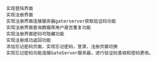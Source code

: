     实现登陆界面
    实现注册界面
    实现注册界面连接服务器gaterserver获取验证码功能
    实现注册界面查询数据库用户是否重复功能
    实现注册界面密码可隐藏功能
    实现注册成功返回功能
    添加忘记密码页面，实现忘记密码，登录，注册页面切换
    实现忘记密码功能连接GateServer服务器，进行验证码查收和密码更改。
